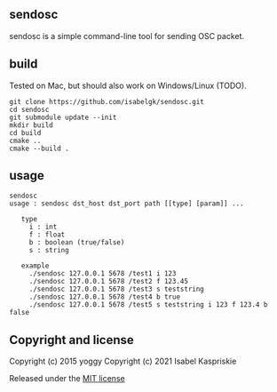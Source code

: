 ## sendosc
sendosc is a simple command-line tool for sending OSC packet.

## build

Tested on Mac, but should also work on Windows/Linux (TODO).

```
git clone https://github.com/isabelgk/sendosc.git
cd sendosc
git submodule update --init
mkdir build
cd build
cmake ..
cmake --build .
```

## usage
```
sendosc
usage : sendosc dst_host dst_port path [[type] [param]] ...
 
   type
     i : int
     f : float
     b : boolean (true/false)
     s : string
 
   example
     ./sendosc 127.0.0.1 5678 /test1 i 123
     ./sendosc 127.0.0.1 5678 /test2 f 123.45
     ./sendosc 127.0.0.1 5678 /test3 s teststring
     ./sendosc 127.0.0.1 5678 /test4 b true
     ./sendosc 127.0.0.1 5678 /test5 s teststring i 123 f 123.4 b false
```

## Copyright and license
Copyright (c) 2015 yoggy
Copyright (c) 2021 Isabel Kaspriskie

Released under the [MIT license](LICENSE.txt)
